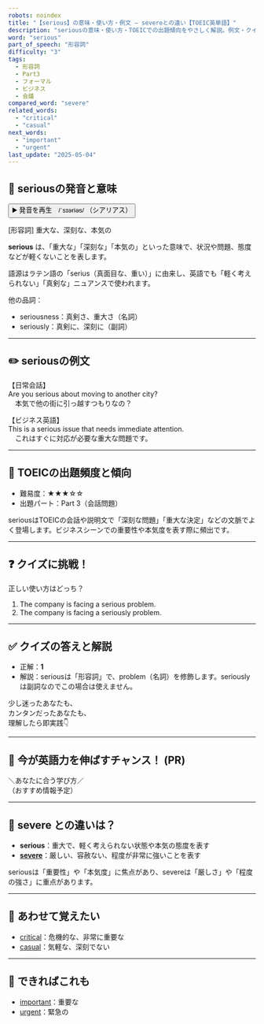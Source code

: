 ```yaml
---
robots: noindex
title: "【serious】の意味・使い方・例文 ― severeとの違い【TOEIC英単語】"
description: "seriousの意味・使い方・TOEICでの出題傾向をやさしく解説。例文・クイズ付きでsevereとの違いもわかりやすく学べます。"
word: "serious"
part_of_speech: "形容詞"
difficulty: "3"
tags:
  - 形容詞
  - Part3
  - フォーマル
  - ビジネス
  - 会議
compared_word: "severe"
related_words:
  - "critical"
  - "casual"
next_words:
  - "important"
  - "urgent"
last_update: "2025-05-04"
---
```


## 🔰 seriousの発音と意味

<button class="play-audio" onclick="playTTS('serious')">
  <span class="play-audio-main">
    ▶️ 発音を再生　/ˈsɪəriəs/
  </span>
  <span class="play-audio-sub">
    （シアリアス）
  </span>
</button>

[形容詞] 重大な、深刻な、本気の

**serious** は、「重大な」「深刻な」「本気の」といった意味で、状況や問題、態度などが軽くないことを表します。

語源はラテン語の「serius（真面目な、重い）」に由来し、英語でも「軽く考えられない」「真剣な」ニュアンスで使われます。

他の品詞：  
- seriousness：真剣さ、重大さ（名詞）
- seriously：真剣に、深刻に（副詞）

---

## ✏️ seriousの例文

【日常会話】  
Are you serious about moving to another city?  
　本気で他の街に引っ越すつもりなの？

【ビジネス英語】  
This is a serious issue that needs immediate attention.  
　これはすぐに対応が必要な重大な問題です。

---

## 🎯 TOEICの出題頻度と傾向

- 難易度：★★★☆☆
- 出題パート：Part 3（会話問題）

seriousはTOEICの会話や説明文で「深刻な問題」「重大な決定」などの文脈でよく登場します。ビジネスシーンでの重要性や本気度を表す際に頻出です。

---

## ❓ クイズに挑戦！

正しい使い方はどっち？

1. The company is facing a serious problem.  
2. The company is facing a seriously problem.

---

## ✅ クイズの答えと解説

- 正解：**1**
- 解説：seriousは「形容詞」で、problem（名詞）を修飾します。seriouslyは副詞なのでこの場合は使えません。

少し迷ったあなたも、  
カンタンだったあなたも、  
理解したら即実践👇️

---

## 🚀 今が英語力を伸ばすチャンス！ (PR)

<div class="info-center">
＼あなたに合う学び方／<br>  
（おすすめ情報予定）
</div>

---

## 🤔  severe との違いは？

- **serious**：重大で、軽く考えられない状態や本気の態度を表す
- **[severe](/word/severe)**：厳しい、容赦ない、程度が非常に強いことを表す

seriousは「重要性」や「本気度」に焦点があり、severeは「厳しさ」や「程度の強さ」に重点があります。

---

## 🧩 あわせて覚えたい

- [critical](/word/critical)：危機的な、非常に重要な
- [casual](/word/casual)：気軽な、深刻でない

---

## 📖 できればこれも

- [important](/word/important)：重要な
- [urgent](/word/urgent)：緊急の

<!-- cvid: aid23_bid03 -->
